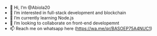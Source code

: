 - 👋 Hi, I’m @Abiola20
- 👀 I’m interested in full-stack development and blockchain
- 🌱 I’m currently learning Node.js
- 💞️ I’m looking to collaborate on front-end developemnt 
- 📫 Reach me on whatsapp here (https://wa.me/qr/BASOEP75A4NUC1)

<!---
Abiola20/Abiola20 is a ✨ special ✨ repository because its `README.md` (this file) appears on your GitHub profile.
You can click the Preview link to take a look at your changes.
--->
